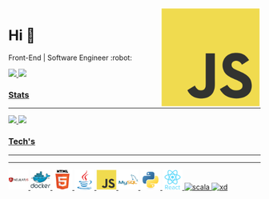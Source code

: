 <img align="right" width="200" height="200" src="https://raw.githubusercontent.com/devicons/devicon/master/icons/javascript/javascript-original.svg">

# Hi  :wave:

<p>Front-End | Software Engineer :robot:</p>

<div>
 <p align="left">
 
  <a href="https://github.com/frtug">
  <img height="120em" src="https://github-readme-stats.vercel.app/api?username=frtug&layout=compact&hide_title=true&hide_border=true&show_icons=true&include_all_commits=true&line_height=21&bg_color=0,420000,120042&theme=dark">
  <img height="120em" src="https://github-readme-stats.vercel.app/api/top-langs/?username=frtug&layout=compact&include_all_commits=true&show_icons=true&line_height=21&bg_color=0,420000,120042&theme=dark">
   </p>
</div>
 
<h3>Stats</h3><hr>
<p align="left">
 

  <img width="48%" src="https://github-readme-stats.vercel.app/api?username=frtug&show_icons=true&theme=synthwave" />
 
  <img width="48%" src="https://github-readme-streak-stats.herokuapp.com/?user=frtug&theme=synthwave" />


</p>
<h3>Tech's</h3><hr>
<hr>
<p align="left"> <a href="https://angular.io" target="_blank"> <img src="https://raw.githubusercontent.com/devicons/devicon/master/icons/angularjs/angularjs-original-wordmark.svg" alt="angularjs" width="40" height="40"/> </a> <a href="https://www.docker.com/" target="_blank"> <img src="https://raw.githubusercontent.com/devicons/devicon/master/icons/docker/docker-original-wordmark.svg" alt="docker" width="40" height="40"/> </a><a href="https://www.w3.org/html/" target="_blank"> <img src="https://raw.githubusercontent.com/devicons/devicon/master/icons/html5/html5-original-wordmark.svg" alt="html5" width="40" height="40"/> </a> <a href="https://www.java.com" target="_blank"> <img src="https://raw.githubusercontent.com/devicons/devicon/master/icons/java/java-original.svg" alt="java" width="40" height="40"/> </a> <a href="https://developer.mozilla.org/en-US/docs/Web/JavaScript" target="_blank"> <img src="https://raw.githubusercontent.com/devicons/devicon/master/icons/javascript/javascript-original.svg" alt="javascript" width="40" height="40"/> </a>  <a href="https://www.mysql.com/" target="_blank"> <img src="https://raw.githubusercontent.com/devicons/devicon/master/icons/mysql/mysql-original-wordmark.svg" alt="mysql" width="40" height="40"/> </a>  <a href="https://www.python.org" target="_blank"> <img src="https://raw.githubusercontent.com/devicons/devicon/master/icons/python/python-original.svg" alt="python" width="40" height="40"/> </a> <a href="https://reactjs.org/" target="_blank"> <img src="https://raw.githubusercontent.com/devicons/devicon/master/icons/react/react-original-wordmark.svg" alt="react" width="40" height="40"/> </a> <a href="https://www.mongodb.com/" target="_blank"> <img src="https://github.com/gerardpuigl/Technology-Stack-Icons/blob/main/Logos/mongodb.svg" alt="scala" width="40" height="40"/> </a> <a href="https://www.postman.com/" target="_blank"> <img src="https://github.com/gerardpuigl/Technology-Stack-Icons/blob/main/Logos/postman.svg" alt="xd" width="40" height="40"/> </a> </p>

